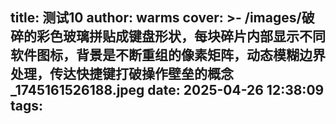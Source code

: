 title: 测试10
author: warms
cover: >-
  /images/破碎的彩色玻璃拼贴成键盘形状，每块碎片内部显示不同软件图标，背景是不断重组的像素矩阵，动态模糊边界处理，传达快捷键打破操作壁垒的概念_1745161526188.jpeg
date: 2025-04-26 12:38:09
tags:
---
